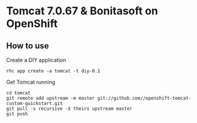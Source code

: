 Tomcat 7.0.67 & Bonitasoft on OpenShift
===================



How to use
----------

Create a DIY application

    rhc app create -a tomcat -t diy-0.1

Get Tomcat running

    cd tomcat
    git remote add upstream -m master git://github.com//openshift-tomcat-custom-quickstart.git
    git pull -s recursive -X theirs upstream master
    git push
